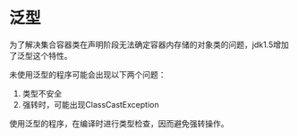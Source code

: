 # 泛型

为了解决集合容器类在声明阶段无法确定容器内存储的对象类的问题，jdk1.5增加了泛型这个特性。

未使用泛型的程序可能会出现以下两个问题：

1. 类型不安全
2. 强转时，可能出现ClassCastException

使用泛型的程序，在编译时进行类型检查，因而避免强转操作。